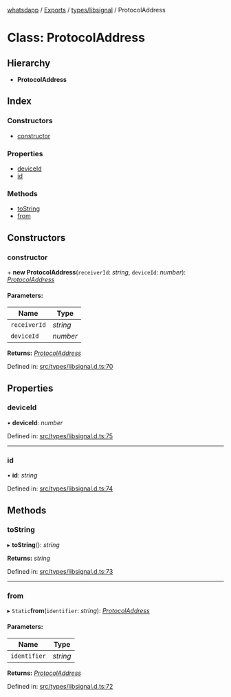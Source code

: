 [whatsdapp](../README.md) / [Exports](../modules.md) / [types/libsignal](../modules/types_libsignal.md) / ProtocolAddress

# Class: ProtocolAddress

## Hierarchy

* **ProtocolAddress**

## Index

### Constructors

* [constructor](types_libsignal.protocoladdress.md#constructor)

### Properties

* [deviceId](types_libsignal.protocoladdress.md#deviceid)
* [id](types_libsignal.protocoladdress.md#id)

### Methods

* [toString](types_libsignal.protocoladdress.md#tostring)
* [from](types_libsignal.protocoladdress.md#from)

## Constructors

### constructor

\+ **new ProtocolAddress**(`receiverId`: *string*, `deviceId`: *number*): [*ProtocolAddress*](types_libsignal.protocoladdress.md)

#### Parameters:

Name | Type |
------ | ------ |
`receiverId` | *string* |
`deviceId` | *number* |

**Returns:** [*ProtocolAddress*](types_libsignal.protocoladdress.md)

Defined in: [src/types/libsignal.d.ts:70](https://github.com/realKidDouglas/whatsdapp-lib/blob/73a2f4d/src/types/libsignal.d.ts#L70)

## Properties

### deviceId

• **deviceId**: *number*

Defined in: [src/types/libsignal.d.ts:75](https://github.com/realKidDouglas/whatsdapp-lib/blob/73a2f4d/src/types/libsignal.d.ts#L75)

___

### id

• **id**: *string*

Defined in: [src/types/libsignal.d.ts:74](https://github.com/realKidDouglas/whatsdapp-lib/blob/73a2f4d/src/types/libsignal.d.ts#L74)

## Methods

### toString

▸ **toString**(): *string*

**Returns:** *string*

Defined in: [src/types/libsignal.d.ts:73](https://github.com/realKidDouglas/whatsdapp-lib/blob/73a2f4d/src/types/libsignal.d.ts#L73)

___

### from

▸ `Static`**from**(`identifier`: *string*): [*ProtocolAddress*](types_libsignal.protocoladdress.md)

#### Parameters:

Name | Type |
------ | ------ |
`identifier` | *string* |

**Returns:** [*ProtocolAddress*](types_libsignal.protocoladdress.md)

Defined in: [src/types/libsignal.d.ts:72](https://github.com/realKidDouglas/whatsdapp-lib/blob/73a2f4d/src/types/libsignal.d.ts#L72)
